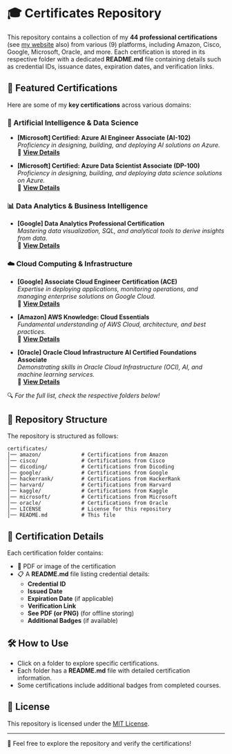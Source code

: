 # 🎓 Certificates Repository  

This repository contains a collection of my **44 professional certifications** (see [my website](https://muhammadravi251001.github.io/) also) from various (9) platforms, including Amazon, Cisco, Google, Microsoft, Oracle, and more. Each certification is stored in its respective folder with a dedicated **README.md** file containing details such as credential IDs, issuance dates, expiration dates, and verification links.

## 🌟 Featured Certifications  

Here are some of my **key certifications** across various domains:  

### 🤖 Artificial Intelligence & Data Science
- **[Microsoft] Certified: Azure AI Engineer Associate (AI-102)**  
  *Proficiency in designing, building, and deploying AI solutions on Azure.*  
  🔗 **[View Details](/microsoft/README.md#-microsoft-certified-azure-ai-engineer-associate-ai-102)**  

- **[Microsoft] Certified: Azure Data Scientist Associate (DP-100)**  
  *Proficiency in designing, building, and deploying data science solutions on Azure.*  
  🔗 **[View Details](/microsoft/README.md#-microsoft-certified-azure-data-scientist-associate-dp-100)**  
  

### 📊 Data Analytics & Business Intelligence  
- **[Google] Data Analytics Professional Certification**  
  *Mastering data visualization, SQL, and analytical tools to derive insights from data.*  
  🔗 **[View Details](/google/README.md#-data-analytics-professional-certification)**  


### ☁️ Cloud Computing & Infrastructure
- **[Google] Associate Cloud Engineer Certification (ACE)**  
  *Expertise in deploying applications, monitoring operations, and managing enterprise solutions on Google Cloud.*  
  🔗 **[View Details](/google/README.md#-associate-cloud-engineer-certification-ace)**

- **[Amazon] AWS Knowledge: Cloud Essentials**  
  *Fundamental understanding of AWS Cloud, architecture, and best practices.*  
  🔗 **[View Details](/amazon/README.md#-amazon-certifications)**  

- **[Oracle] Oracle Cloud Infrastructure AI Certified Foundations Associate**  
  *Demonstrating skills in Oracle Cloud Infrastructure (OCI), AI, and machine learning services.*  
  🔗 **[View Details](/oracle/README.md#-oracle-cloud-infrastructure-2023-ai-certified-foundations-associate)**  

🔍 *For the full list, check the respective folders below!*

## 📂 Repository Structure  

The repository is structured as follows:  

```
certificates/
│── amazon/             # Certifications from Amazon
│── cisco/              # Certifications from Cisco
│── dicoding/           # Certifications from Dicoding
│── google/             # Certifications from Google
│── hackerrank/         # Certifications from HackerRank
│── harvard/            # Certifications from Harvard
│── kaggle/             # Certifications from Kaggle
│── microsoft/          # Certifications from Microsoft
│── oracle/             # Certifications from Oracle
│── LICENSE             # License for this repository
│── README.md           # This file
```

## 📜 Certification Details  

Each certification folder contains:  
- 📄 PDF or image of the certification
- 📋 A **README.md** file listing credential details:
  - **Credential ID**
  - **Issued Date**
  - **Expiration Date** (if applicable)
  - **Verification Link**
  - **See PDF (or PNG)** (for offline storing)
  - **Additional Badges** (if available)

## 🛠 How to Use  

- Click on a folder to explore specific certifications.  
- Each folder has a **README.md** file with detailed certification information.  
- Some certifications include additional badges from completed courses.  

## 📜 License  

This repository is licensed under the [MIT License](LICENSE).  

---
🚀 Feel free to explore the repository and verify the certifications!
